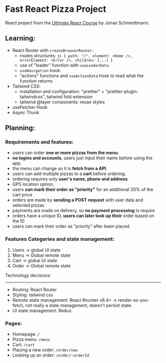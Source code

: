 # Fast React Pizza Project

React project from the [Ultimate React Course](https://github.com/jonasschmedtmann/ultimate-react-course) by Jonas Schmedtmann.

## Learning:

- React Router with `createBrowserRouter`:
  - routes structures: `js { path: "/", element: <Home />, errorElement: <Error />, children: [...] }`
  - use of "loader" function with `useLoaderData`.
  - `useNavigation` hook.
  - "actions" functions and `useActionData` hook to read what the function returns
- Tailwind CSS:
  - installation and configuration: "prettier" + "prettier-plugin-tailwindcss", tailwind fold extension
  - tailwind @layer components: reuse styles
- useFetcher Hook
- Async Thunk

## Planning:

### Requirements and features:

- users can order **one or more pizzas from the menu**.
- **no logins and accounts**, users just input their name before using the app.
- the menu can change so it is **fetch from a API**.
- users can add multiple pizzas to a **cart** before ordering.
- ordering requires only **user's name, phone and address**.
- GPS location option.
- users **can mark their order as "priority"** for an additional 20% of the cart price
- orders are made by **sending a POST request** with user data and selected pizzas
- payments are made on delivery, so **no payment processing** is require
- orders have a unique ID, **users can later look up their** order based on the ID
- users can mark their order as "priority" after been placed

### Features Categories and state management:

1. Users -> global UI state
2. Menu -> Global remote state
3. Cart -> global UI state
4. Order -> Global remote state

Technology decisions:

---

- Routing: React Router
- Styling: tailwind css
- Remote state management: React Rounter v6.4+ -> render-as-you-fetch, not really a state management, doesn't persist state.
- UI state management: Redux.

### Pages:

- Homepage: `/`
- Pizza menu: `/menu`
- Cart: `/cart`
- Placing a new order: `/order/new`
- Looking up an order: `/order/:orderId`
